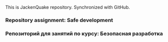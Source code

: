 This is JackenQuake repository.
Synchronized with GitHub.

### Repository assignment: Safe development

### Репозиторий для занятий по курсу: Безопасная разработка